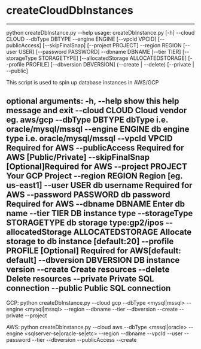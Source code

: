 # createCloudDbInstances
-------------------------------------------------------------------------------

python createDbInstance.py --help
usage: createDbInstance.py [-h] --cloud CLOUD --dbType DBTYPE --engine ENGINE
                           [--vpcId VPCID] [--publicAccess] [--skipFinalSnap]
                           [--project PROJECT] --region REGION [--user USER]
                           [--password PASSWORD] --dbname DBNAME [--tier TIER]
                           [--storageType STORAGETYPE]
                           [--allocatedStorage ALLOCATEDSTORAGE]
                           [--profile PROFILE] [--dbversion DBVERSION]
                           (--create | --delete) [--private | --public]

This script is used to spin up database instances in AWS/GCP

optional arguments:
  -h, --help            show this help message and exit
  --cloud CLOUD         Cloud vendor eg. aws/gcp
  --dbType DBTYPE       dbType i.e. oracle/mysql/mssql
  --engine ENGINE       db engine type i.e. oracle/mysql/mssql
  --vpcId VPCID         Required for AWS
  --publicAccess        Required for AWS [Public/Private]
  --skipFinalSnap       [Optional]Required for AWS
  --project PROJECT     Your GCP Project
  --region REGION       Region [eg. us-east1]
  --user USER           db username Required for AWS
  --password PASSWORD   db password Required for AWS
  --dbname DBNAME       Enter db name
  --tier TIER           DB instance type
  --storageType STORAGETYPE
                        db storage type:gp2/ipos
  --allocatedStorage ALLOCATEDSTORAGE
                        Allocate storage to db instance [default:20]
  --profile PROFILE     [Optional] Required for AWS[default: default]
  --dbversion DBVERSION
                        DB instance version
  --create              Create resources
  --delete              Delete resources
  --private             Private SQL connection
  --public              Public SQL connection
  -------------------------------------------------------------------------------
  
  GCP:
  python createDbInstance.py --cloud gcp --dbType <mysql|mssql> --engine <mysql|mssql> --region <region> --dbname <dbName> --tier <instance-class> --dbversion <dbversion> --create --private --project <Project>
  
  AWS:
  python createDbInstance.py --cloud aws --dbType <mssql|oracle> --engine <sqlserver-se|oracle-se|etc> --region <region> --dbname <dbName> --vpcId <vpc-id> --user <user> --password <password> --tier <instance-class> --dbversion <dbversion> --publicAccess --create
